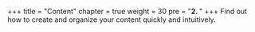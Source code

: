 +++
title = "Content"
chapter = true
weight = 30
pre = "<b>2. </b>"
+++
Find out how to create and organize your content quickly and intuitively.